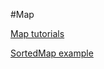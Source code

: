 #Map

[Map tutorials](https://docs.oracle.com/javase/tutorial/collections/implementations/map.html)

[SortedMap example](https://examples.javacodegeeks.com/core-java/util/treemap/java-sorted-map-example/)